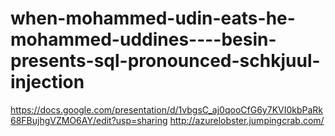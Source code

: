 # when-mohammed-udin-eats-he-mohammed-uddines----besin-presents-sql-pronounced-schkjuul-injection
https://docs.google.com/presentation/d/1vbgsC_aj0qooCfG6y7KVI0kbPaRk68FBujhgVZMO6AY/edit?usp=sharing
http://azurelobster.jumpingcrab.com/
